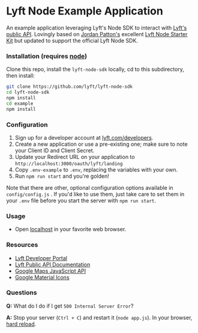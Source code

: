 # Lyft Node Example Application

An example application leveraging Lyft's Node SDK to interact with [Lyft's public API](https://www.lyft.com/developers). Lovingly based on [Jordan Patton's](https://github.com/jordanpatton) excellent [Lyft Node Starter Kit](https://github.com/jordanpatton/lyft-node-starter-kit.git) but updated to support the official Lyft Node SDK.

### Installation (requires [node](https://nodejs.org))

Clone this repo, install the `lyft-node-sdk` locally, cd to this subdirectory, then install:

```bash
git clone https://github.com/lyft/lyft-node-sdk
cd lyft-node-sdk
npm install
cd example
npm install
```

### Configuration

1. Sign up for a developer account at [lyft.com/developers](https://www.lyft.com/developers).
2. Create a new application or use a pre-existing one; make sure to note your Client ID and Client Secret.
3. Update your Redirect URL on your application to `http://localhost:3000/oauth/lyft/landing`
4. Copy `.env-example` to `.env`, replacing the variables with your own.
5. Run `npm run start` and you're golden!

Note that there are other, optional configuration options available in `config/config.js` . If you'd like to use them, just take care to set them in your `.env` file before you start the server with `npm run start`.

### Usage

- Open [localhost](http://localhost:3000) in your favorite web browser.

### Resources

- [Lyft Developer Portal](https://www.lyft.com/developers)
- [Lyft Public API Documentation](https://developer.lyft.com/docs)
- [Google Maps JavaScript API](https://developers.google.com/maps/documentation/javascript/tutorial)
- [Google Material Icons](https://design.google.com/icons/)

### Questions

**Q:** What do I do if I get `500 Internal Server Error`?

**A:** Stop your server (`Ctrl + C`) and restart it (`node app.js`). In your browser, [hard reload](https://en.wikipedia.org/wiki/Wikipedia:Bypass_your_cache).
